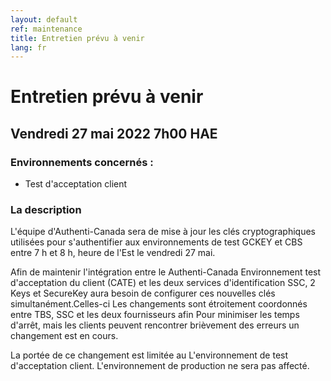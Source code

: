 ```yaml
---
layout: default
ref: maintenance
title: Entretien prévu à venir
lang: fr
---
```

# Entretien prévu à venir

## Vendredi 27 mai 2022 7h00 HAE

### Environnements concernés :

* Test d'acceptation client

### La description

L'équipe d'Authenti-Canada sera de mise à jour les clés cryptographiques
utilisées pour s'authentifier aux environnements de test GCKEY et CBS entre 7 h
et 8 h, heure de l'Est le vendredi 27 mai.

Afin de maintenir l'intégration entre le Authenti-Canada Environnement test
 d'acceptation du client (CATE) et les deux services d'identification SSC, 2
Keys et SecureKey aura besoin de configurer ces nouvelles clés
simultanément.Celles-ci Les changements sont étroitement coordonnés entre TBS,
SSC et les deux fournisseurs afin Pour minimiser les temps d'arrêt, mais les
clients peuvent rencontrer brièvement des erreurs un changement est en cours.

La portée de ce changement est limitée au L'environnement de test d'acceptation client.
L'environnement de production ne sera pas affecté.
